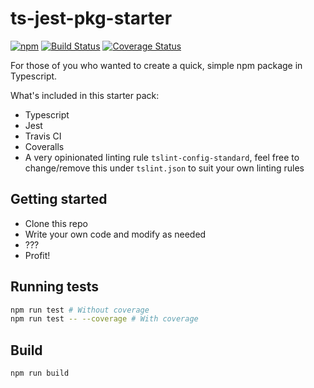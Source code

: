 # ts-jest-pkg-starter
[![npm](https://img.shields.io/npm/v/ts-jest-pkg-starter.svg)](https://www.npmjs.com/package/ts-jest-pkg-starter)
[![Build Status](https://travis-ci.org/briwa/ts-jest-pkg-starter.svg?branch=master)](https://travis-ci.org/briwa/ts-jest-pkg-starter)
[![Coverage Status](https://coveralls.io/repos/github/briwa/ts-jest-pkg-starter/badge.svg?branch=master)](https://coveralls.io/github/briwa/ts-jest-pkg-starter?branch=master)


For those of you who wanted to create a quick, simple npm package in Typescript.

What's included in this starter pack:
- Typescript
- Jest
- Travis CI
- Coveralls
- A very opinionated linting rule `tslint-config-standard`, feel free to change/remove this under `tslint.json` to suit your own linting rules

## Getting started
- Clone this repo
- Write your own code and modify as needed
- ???
- Profit!

## Running tests
```bash
npm run test # Without coverage
npm run test -- --coverage # With coverage
```

## Build
```bash
npm run build
```